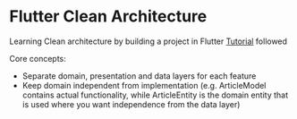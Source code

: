# Flutter Clean Architecture

Learning Clean architecture by building a project in Flutter
<a href="https://www.youtube.com/watch?v=7V_P6dovixg">Tutorial</a> followed

Core concepts:
 - Separate domain, presentation and data layers for each feature
 - Keep domain independent from implementation (e.g. ArticleModel contains actual functionality, while ArticleEntity is the domain entity that is used where you want independence from the data layer)

